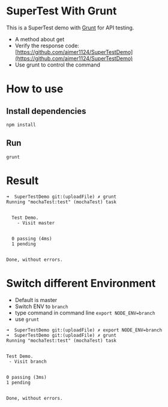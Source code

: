 # SuperTest With Grunt
This is a SuperTest demo with [Grunt](http://www.gruntjs.net/) for API testing.
* A method about get
* Verify the response code:[https://github.com/aimer1124/SuperTestDemo](https://github.com/aimer1124/SuperTestDemo)
* Use grunt to control the command

# How to use

## Install dependencies
```
npm install
```
## Run

```
grunt
```

# Result

```
➜  SuperTestDemo git:(uploadFile) ✗ grunt
Running "mochaTest:test" (mochaTest) task


  Test Demo.
    - Visit master


  0 passing (4ms)
  1 pending


Done, without errors.

```

# Switch different Environment

* Default is master
* Switch ENV to `branch`
 * type command in command line `export NODE_ENV=branch`
 * use `grunt`
 
```
➜  SuperTestDemo git:(uploadFile) ✗ export NODE_ENV=branch
➜  SuperTestDemo git:(uploadFile) ✗ grunt
Running "mochaTest:test" (mochaTest) task


Test Demo.
 - Visit branch


0 passing (3ms)
1 pending


Done, without errors.

```
